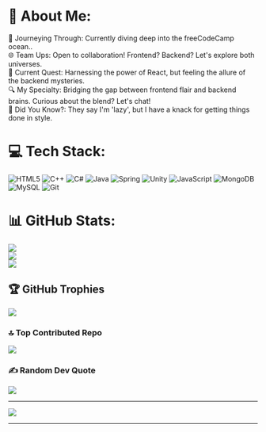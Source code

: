 # 💫 About Me:
🚀 Journeying Through: Currently diving deep into the freeCodeCamp ocean..<br>🌐 Team Ups: Open to collaboration! Frontend? Backend? Let's explore both universes.<br>📘 Current Quest: Harnessing the power of React, but feeling the allure of the backend mysteries.<br>🔍 My Specialty: Bridging the gap between frontend flair and backend brains. Curious about the blend? Let's chat!<br>🌟 Did You Know?: They say I'm 'lazy', but I have a knack for getting things done in style.



# 💻 Tech Stack:
![HTML5](https://img.icons8.com/color/50/html-5--v1.png) ![C++](https://img.icons8.com/color/50/c-plus-plus-logo.png) ![C#](https://img.icons8.com/nolan/50/c-sharp-logo.png) ![Java](https://img.icons8.com/color/50/java-coffee-cup-logo--v1.png) ![Spring](https://img.icons8.com/color/50/spring-logo.png) ![Unity](https://img.icons8.com/ios-filled/50/unity.png) ![JavaScript](https://img.icons8.com/color/50/javascript--v1.png)
![MongoDB](https://img.icons8.com/color/50/mongodb.png) 
![MySQL](https://img.icons8.com/color/50/mysql-logo.png)
![Git](https://img.icons8.com/color/50/git.png) 

# 📊 GitHub Stats:
![](https://github-readme-stats.vercel.app/api?username=mrbrownnn&theme=dark&hide_border=false&include_all_commits=true&count_private=true)<br/>
![](https://github-readme-streak-stats.herokuapp.com/?user=mrbrownnn&theme=dark&hide_border=false)<br/>
![](https://github-readme-stats.vercel.app/api/top-langs/?username=mrbrownnn&theme=dark&hide_border=false&include_all_commits=true&count_private=true&layout=compact)

## 🏆 GitHub Trophies
![](https://github-profile-trophy.vercel.app/?username=mrbrownnn&theme=onedark&no-frame=true&no-bg=false&margin-w=4)

### 🔝 Top Contributed Repo
![](https://github-contributor-stats.vercel.app/api?username=mrbrownnn&limit=5&theme=tokyonight&combine_all_yearly_contributions=true)

### ✍️ Random Dev Quote
![](https://quotes-github-readme.vercel.app/api?type=horizontal&theme=radical)

---
[![](https://visitcount.itsvg.in/api?id=Aneal07&icon=2&color=4)](https://visitcount.itsvg.in)

------

